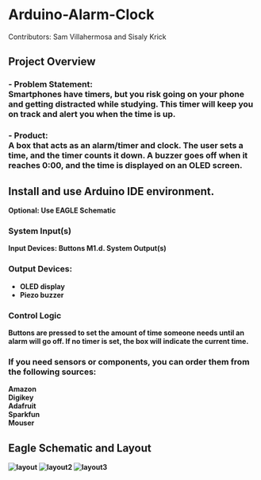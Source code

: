 # Arduino-Alarm-Clock

Contributors: Sam Villahermosa and Sisaly Krick

## Project Overview
### - Problem Statement:<br> Smartphones have timers, but you risk going on your phone and getting distracted while studying. This timer will keep you on track and alert you when the time is up.
### - Product:<br> A box that acts as an alarm/timer and clock. The user sets a time, and the timer counts it down. A buzzer goes off when it reaches 0:00, and the time is displayed on an OLED screen.

## Install and use Arduino IDE environment.
<b> Optional: Use EAGLE Schematic

### System Input(s)
  Input Devices: Buttons
  M1.d. System Output(s)
### Output Devices:
  - OLED display<br>
  - Piezo buzzer<br>
### Control Logic
  Buttons are pressed to set the amount of time someone needs until an alarm will go off.
  If no timer is set, the box will indicate the current time.
### If you need sensors or components, you can order them from the following sources:

  Amazon <br>
  Digikey<br>
  Adafruit<br>
  Sparkfun<br>
  Mouser<br>


  ## Eagle Schematic and Layout
  

  
![layout](https://github.com/Samvae/Arduino-Alarm-Clock/assets/97714804/15c6f26d-eb36-478f-8b88-997c3cf0f2a5)
![layout2](https://github.com/Samvae/Arduino-Alarm-Clock/assets/97714804/d8690dfc-cfda-466d-8632-c7aa3c6bf5eb)
![layout3](https://github.com/Samvae/Arduino-Alarm-Clock/assets/97714804/5aabba14-4185-4193-a6e2-55e81b899697)

